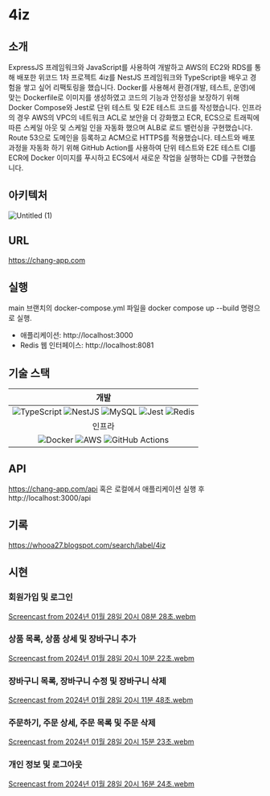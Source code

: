 # 4iz

## 소개
ExpressJS 프레임워크와 JavaScript를 사용하여 개발하고 AWS의 EC2와 RDS를 통해 배포한 위코드 1차 프로젝트 4iz를 NestJS 프레임워크와 TypeScript을 배우고 경험을 쌓고 싶어 리팩토링을 했습니다.
Docker를 사용해서 환경(개발, 테스트, 운영)에 맞는 Dockerfile로 이미지를 생성하였고 코드의 기능과 안정성을 보장하기 위해 Docker Compose와 Jest로 단위 테스트 및 E2E 테스트 코드를 작성했습니다.
인프라의 경우 AWS의 VPC의 네트워크 ACL로 보안을 더 강화했고 ECR, ECS으로 트래픽에 따른 스케일 아웃 및 스케일 인을 자동화 했으며 ALB로 로드 밸런싱을 구현했습니다.
Route 53으로 도메인을 등록하고 ACM으로 HTTPS를 적용했습니다. 테스트와 배포 과정을 자동화 하기 위해 GitHub Action를 사용하여 단위 테스트와 E2E 테스트 CI를 ECR에 Docker 이미지를 푸시하고 ECS에서 새로운 작업을 실행하는 CD를 구현했습니다.

## 아키텍처
![Untitled (1)](https://github.com/Chang9601/4iz/assets/79137839/9d7ac052-3fc9-41e0-a685-12933f9cd4f5)

## URL
https://chang-app.com

## 실행
main 브랜치의 docker-compose.yml 파일을 docker compose up --build 명령으로 실행.
- 애플리케이션: http://localhost:3000
- Redis 웹 인터페이스: http://localhost:8081

## 기술 스택
|개발|
| :----: |
|![TypeScript](https://img.shields.io/badge/typescript-%23007ACC.svg?style=for-the-badge&logo=typescript&logoColor=white) ![NestJS](https://img.shields.io/badge/nestjs-%23E0234E.svg?style=for-the-badge&logo=nestjs&logoColor=white) ![MySQL](https://img.shields.io/badge/mysql-%2300f.svg?style=for-the-badge&logo=mysql&logoColor=white) ![Jest](https://img.shields.io/badge/-jest-%23C21325?style=for-the-badge&logo=jest&logoColor=white) ![Redis](https://img.shields.io/badge/redis-%23DD0031.svg?style=for-the-badge&logo=redis&logoColor=white)|
|인프라|
|![Docker](https://img.shields.io/badge/docker-%230db7ed.svg?style=for-the-badge&logo=docker&logoColor=white) ![AWS](https://img.shields.io/badge/AWS-%23FF9900.svg?style=for-the-badge&logo=amazon-aws&logoColor=white) ![GitHub Actions](https://img.shields.io/badge/github%20actions-%232671E5.svg?style=for-the-badge&logo=githubactions&logoColor=white)|

## API
https://chang-app.com/api 혹은 로컬에서 애플리케이션 실행 후 http://localhost:3000/api

## 기록
https://whooa27.blogspot.com/search/label/4iz

## 시현
### 회원가입 및 로그인
[Screencast from 2024년 01월 28일 20시 08분 28초.webm](https://github.com/Chang9601/4iz/assets/79137839/8dd4ee88-5105-4709-92fd-6600b4ec5a46)

### 상품 목록, 상품 상세 및 장바구니 추가
[Screencast from 2024년 01월 28일 20시 10분 22초.webm](https://github.com/Chang9601/4iz/assets/79137839/a6307e8e-ad83-4070-be73-c1b583a4e512)

### 장바구니 목록, 장바구니 수정 및 장바구니 삭제
[Screencast from 2024년 01월 28일 20시 11분 48초.webm](https://github.com/Chang9601/4iz/assets/79137839/cba30155-2d9e-4485-be2d-7081e2218903)

### 주문하기, 주문 상세, 주문 목록 및 주문 삭제
[Screencast from 2024년 01월 28일 20시 15분 23초.webm](https://github.com/Chang9601/4iz/assets/79137839/74c2ef66-e548-4af6-9cf3-4ed463c74043)

### 개인 정보 및 로그아웃
[Screencast from 2024년 01월 28일 20시 16분 24초.webm](https://github.com/Chang9601/4iz/assets/79137839/4721936b-5322-4fb6-82fb-09ba0d35a1ab)
